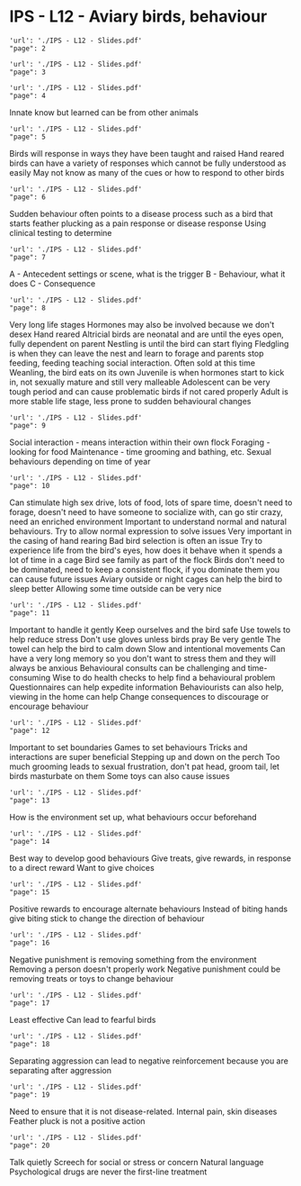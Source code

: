 # IPS - L12 - Aviary birds, behaviour

```pdf
'url': './IPS - L12 - Slides.pdf'
"page": 2
```

```pdf
'url': './IPS - L12 - Slides.pdf'
"page": 3
```

```pdf
'url': './IPS - L12 - Slides.pdf'
"page": 4
```
Innate know but learned can be from other animals

```pdf
'url': './IPS - L12 - Slides.pdf'
"page": 5
```
Birds will response in ways they have been taught and raised
Hand reared birds can have a variety of responses which cannot be fully understood as easily
May not know as many of the cues or how to respond to other birds

```pdf
'url': './IPS - L12 - Slides.pdf'
"page": 6
```
Sudden behaviour often points to a disease process such as a bird that starts feather plucking as a pain response or disease response
Using clinical testing to determine

```pdf
'url': './IPS - L12 - Slides.pdf'
"page": 7
```
A - Antecedent settings or scene, what is the trigger
B - Behaviour, what it does
C - Consequence

```pdf
'url': './IPS - L12 - Slides.pdf'
"page": 8
```
Very long life stages
Hormones may also be involved because we don't desex
Hand reared
Altricial birds are neonatal and are until the eyes open, fully dependent on parent
Nestling is until the bird can start flying
Fledgling is when they can leave the nest and learn to forage and parents stop feeding, feeding teaching social interaction. Often sold at this time
Weanling, the bird eats on its own
Juvenile is when hormones start to kick in, not sexually mature and still very malleable
Adolescent can be very tough period and can cause problematic birds if not cared properly
Adult is more stable life stage, less prone to sudden behavioural changes

```pdf
'url': './IPS - L12 - Slides.pdf'
"page": 9
```
Social interaction - means interaction within their own flock
Foraging - looking for food
Maintenance - time grooming and bathing, etc.
Sexual behaviours depending on time of year

```pdf
'url': './IPS - L12 - Slides.pdf'
"page": 10
```
Can stimulate high sex drive, lots of food, lots of spare time, doesn't need to forage, doesn't need to have someone to socialize with, can go stir crazy, need an enriched environment
Important to understand normal and natural behaviours. Try to allow normal expression to solve issues
Very important in the casing of hand rearing
Bad bird selection is often an issue
Try to experience life from the bird's eyes, how does it behave when it spends a lot of time in a cage
Bird see family as part of the flock
Birds don't need to be dominated, need to keep a consistent flock, if you dominate them you can cause future issues
Aviary outside or night cages can help the bird to sleep better
Allowing some time outside can be very nice

```pdf
'url': './IPS - L12 - Slides.pdf'
"page": 11
```
Important to handle it gently
Keep ourselves and the bird safe
Use towels to help reduce stress
Don't use gloves unless birds pray
Be very gentle
The towel can help the bird to calm down
Slow and intentional movements
Can have a very long memory so you don't want to stress them and they will always be anxious
Behavioural consults can be challenging and time-consuming
Wise to do health checks to help find a behavioural problem
Questionnaires can help expedite information
Behaviourists can also help, viewing in the home can help
Change consequences to discourage or encourage behaviour

```pdf
'url': './IPS - L12 - Slides.pdf'
"page": 12
```
Important to set boundaries
Games to set behaviours
Tricks and interactions are super beneficial
Stepping up and down on the perch
Too much grooming leads to sexual frustration, don't pat head, groom tail, let birds masturbate on them
Some toys can also cause issues

```pdf
'url': './IPS - L12 - Slides.pdf'
"page": 13
```
How is the environment set up, what behaviours occur beforehand

```pdf
'url': './IPS - L12 - Slides.pdf'
"page": 14
```
Best way to develop good behaviours
Give treats, give rewards, in response to a direct reward
Want to give choices

```pdf
'url': './IPS - L12 - Slides.pdf'
"page": 15
```
Positive rewards to encourage alternate behaviours
Instead of biting hands give biting stick to change the direction of behaviour

```pdf
'url': './IPS - L12 - Slides.pdf'
"page": 16
```
Negative punishment is removing something from the environment
Removing a person doesn't properly work
Negative punishment could be removing treats or toys to change behaviour

```pdf
'url': './IPS - L12 - Slides.pdf'
"page": 17
```
Least effective
Can lead to fearful birds

```pdf
'url': './IPS - L12 - Slides.pdf'
"page": 18
```
Separating aggression can lead to negative reinforcement because you are separating after aggression

```pdf
'url': './IPS - L12 - Slides.pdf'
"page": 19
```
Need to ensure that it is not disease-related. Internal pain, skin diseases
Feather pluck is not a positive action

```pdf
'url': './IPS - L12 - Slides.pdf'
"page": 20
```
Talk quietly
Screech for social or stress or concern
Natural language
Psychological drugs are never the first-line treatment
